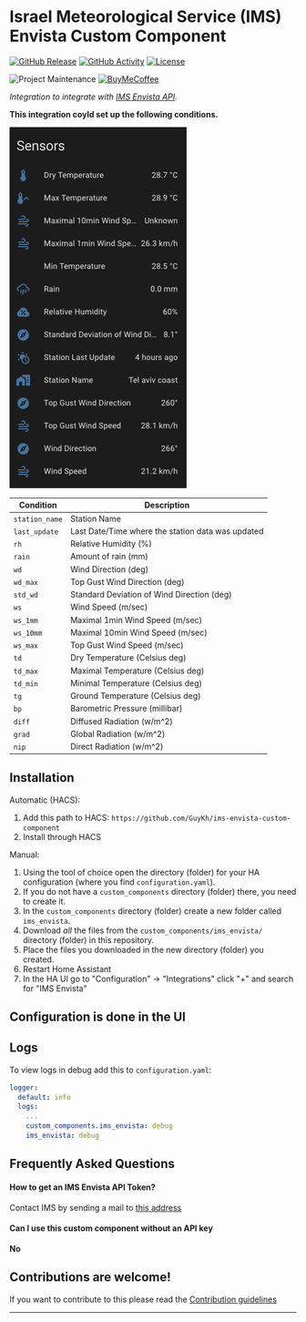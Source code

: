 # Israel Meteorological Service (IMS) Envista Custom Component

[![GitHub Release][releases-shield]][releases]
[![GitHub Activity][commits-shield]][commits]
[![License][license-shield]](LICENSE)

![Project Maintenance][maintenance-shield]
[![BuyMeCoffee][buymecoffeebadge]][buymecoffee]


_Integration to integrate with [IMS Envista API][ims-envista-api]._

**This integration coyld set up the following conditions.**

![Example Image][exampleimg]


Condition | Description
-- | --
`station_name` | Station Name
`last_update` | Last Date/Time where the station data was updated
`rh` | Relative Humidity (%)
`rain` | Amount of rain (mm)
`wd` | Wind Direction (deg)
`wd_max` | Top Gust Wind Direction (deg)
`std_wd` | Standard Deviation of Wind Direction (deg)
`ws` | Wind Speed (m/sec)
`ws_1mm` | Maximal 1min Wind Speed (m/sec)
`ws_10mm` | Maximal 10min Wind Speed (m/sec)
`ws_max` | Top Gust Wind Speed (m/sec)
`td` | Dry Temperature (Celsius deg)
`td_max` | Maximal Temperature (Celsius deg)
`td_min` | Minimal Temperature (Celsius deg)
`tg` | Ground Temperature (Celsius deg)
`bp` | Barometric Pressure (millibar)
`diff` | Diffused Radiation (w/m^2)
`grad` | Global Radiation (w/m^2)
`nip` | Direct Radiation (w/m^2)


## Installation

Automatic (HACS):
1. Add this path to HACS: `https://github.com/GuyKh/ims-envista-custom-component`
2. Install through HACS

Manual:
1. Using the tool of choice open the directory (folder) for your HA configuration (where you find `configuration.yaml`).
1. If you do not have a `custom_components` directory (folder) there, you need to create it.
1. In the `custom_components` directory (folder) create a new folder called `ims_envista`.
1. Download _all_ the files from the `custom_components/ims_envista/` directory (folder) in this repository.
1. Place the files you downloaded in the new directory (folder) you created.
1. Restart Home Assistant
1. In the HA UI go to "Configuration" -> "Integrations" click "+" and search for "IMS Envista"

## Configuration is done in the UI

## Logs
To view logs in debug add this to `configuration.yaml`:

```yaml
logger:
  default: info
  logs:
    ...
    custom_components.ims_envista: debug
    ims_envista: debug
```

<!---->

## Frequently Asked Questions

#### How to get an IMS Envista API Token?
Contact IMS by sending a mail to [this address](mailto:ims@ims.gov.il)

#### Can I use this custom component without an API key
**No**

<!---->

## Contributions are welcome!

If you want to contribute to this please read the [Contribution guidelines](CONTRIBUTING.md)

***

[ims-envista-api]: https://ims.gov.il/sites/default/files/2021-09/API%20explanation.pdf
[buymecoffee]: https://www.buymeacoffee.com/guykh
[buymecoffeebadge]: https://img.shields.io/badge/buy%20me%20a%20coffee-donate-yellow.svg?style=for-the-badge
[commits-shield]: https://img.shields.io/github/commit-activity/y/guykh/ims-envista-custom-component.svg?style=for-the-badge
[commits]: https://github.com/guykh/ims-envista-custom-component/commits/main
[exampleimg]: example.png
[license-shield]: https://img.shields.io/github/license/guykh/ims-envista-custom-component.svg?style=for-the-badge
[maintenance-shield]: https://img.shields.io/badge/maintainer-Guy%20Khmelnitsky%20%40GuyKh-blue.svg?style=for-the-badge
[releases-shield]: https://img.shields.io/github/release/guykh/ims-envista-custom-component.svg?style=for-the-badge
[releases]: https://github.com/guykh/ims-envista-custom-component/releases
